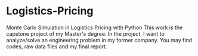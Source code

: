 # Logistics-Pricing
Monte Carlo Simulation in Logistics Pricing with Python
This work is the capstone project of my Master's degree. In the project, I want to analyze/solve an engineering problem in my former company. You may find codes, raw data files and my final report.
